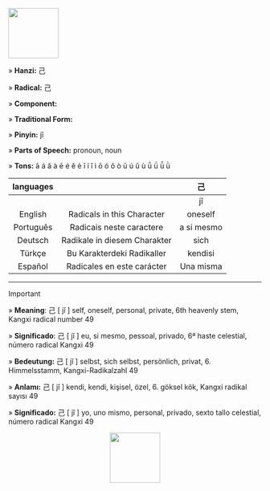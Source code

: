 <a href="https://zh.wiktionary.org/wiki/File:%E5%B7%B1-order.gif" target="blank"><img align="center" src="" alt="" height="100" /></a> 

» **Hanzi:** 己

» **Radical:** 己

» **Component:**  

» **Traditional Form:**

» **Pinyin:** jǐ

» **Parts of Speech:** pronoun, noun

» **Tons:** ā á ǎ à ē é ě è ī í ǐ ì ō ó ǒ ò ū ú ǔ ù ǖ ǘ ǚ ǜ 	

| languages  |  | 己 |
| :---: | :---: | :---: |
|  |   | jǐ |:---: |
| English | Radicals in this Character | oneself  | 
| Português |Radicais neste caractere | a si mesmo |
| Deutsch | Radikale in diesem Charakter | sich |
| Türkçe | Bu Karakterdeki Radikaller | kendisi |
| Español | Radicales en este carácter | Una misma |

***
> [!IMPORTANT]
>
> » **Meaning**: 己 [ jǐ ] self, oneself, personal, private, 6th heavenly stem, Kangxi radical number 49
>
> » **Significado**: 己 [ jǐ ] eu, si mesmo, pessoal, privado, 6ª haste celestial, número radical Kangxi 49
>
> » **Bedeutung:** 己 [ jǐ ] selbst, sich selbst, persönlich, privat, 6. Himmelsstamm, Kangxi-Radikalzahl 49
>
> » **Anlamı:** 己 [ jǐ ] kendi, kendi, kişisel, özel, 6. göksel kök, Kangxi radikal sayısı 49
> 
> » **Significado:** 己 [ jǐ ] yo, uno mismo, personal, privado, sexto tallo celestial, número radical Kangxi 49

<p align="center">
<a href="https://zh.wiktionary.org/wiki/File:%E5%B7%B1-order.gif" target="blank"><img align="center" src="" alt="" height="100" /></a> 
</p>